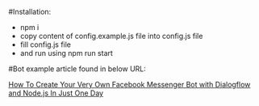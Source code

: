 #Installation:

- npm i
- copy content of config.example.js file into config.js file
- fill config.js file
- and run using npm run start

#Bot example article found in below URL:

[How To Create Your Very Own Facebook Messenger Bot with Dialogflow and Node.js In Just One Day](https://medium.com/crowdbotics/how-to-create-your-very-own-facebook-messenger-bot-with-dialogflow-and-node-js-in-just-one-day-f5f2f5792be5)